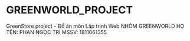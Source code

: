# GREENWORLD_PROJECT
GreenStore project - Đồ án môn Lập trình Web
NHÓM GREENWORLD
HỌ TÊN: PHAN NGỌC TRÍ
MSSV: 1811061355
